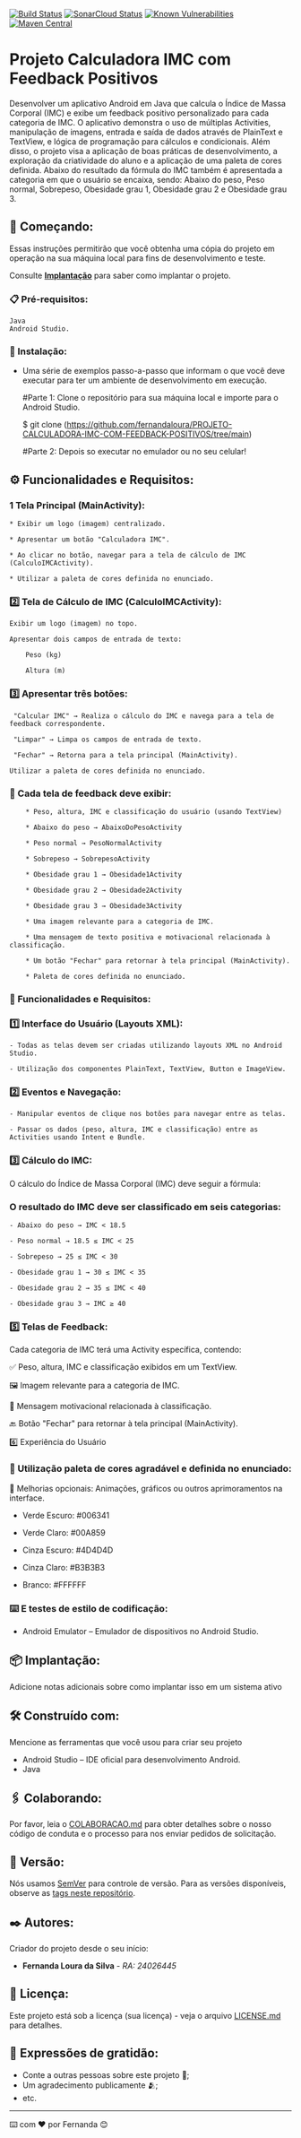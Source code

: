 [![Build Status](https://app.travis-ci.com/kyriosdata/exemplo.svg)](https://app.travis-ci.com/github/kyriosdata/exemplo)
[![SonarCloud Status](https://sonarcloud.io/api/project_badges/measure?project=com.github.kyriosdata%3Aexemplo&metric=alert_status)](https://sonarcloud.io/dashboard?id=com.github.kyriosdata%3Aexemplo)
[![Known Vulnerabilities](https://snyk.io/test/github/kyriosdata/exemplo/badge.svg?targetFile=pom.xml)](https://snyk.io/test/github/kyriosdata/exemplo)
[![Maven Central](https://maven-badges.herokuapp.com/maven-central/com.github.kyriosdata/exemplo/badge.svg)](https://maven-badges.herokuapp.com/maven-central/com.github.kyriosdata/exemplo)


# Projeto Calculadora IMC com Feedback Positivos

Desenvolver um aplicativo Android em Java que calcula o Índice de Massa Corporal (IMC) e exibe
um feedback positivo personalizado para cada categoria de IMC. O aplicativo demonstra o
uso de múltiplas Activities, manipulação de imagens, entrada e saída de dados através de PlainText
e TextView, e lógica de programação para cálculos e condicionais. Além disso, o projeto visa a
aplicação de boas práticas de desenvolvimento, a exploração da criatividade do aluno e a aplicação
de uma paleta de cores definida.
Abaixo do resultado da fórmula do IMC também é apresentada a categoria em que o usuário se encaixa, sendo: Abaixo do peso, Peso normal, Sobrepeso, Obesidade grau 1, Obesidade grau 2 e Obesidade grau 3.

## 🚀 Começando:

Essas instruções permitirão que você obtenha uma cópia do projeto em operação na sua máquina local para fins de desenvolvimento e teste.

Consulte **[Implantação](#-implanta%C3%A7%C3%A3o)** para saber como implantar o projeto.

### 📋 Pré-requisitos:
    Java
    Android Studio.


### 🔧 Instalação:

- Uma série de exemplos passo-a-passo que informam o que você deve executar para ter um ambiente de desenvolvimento em execução.

  #Parte 1: Clone o repositório para sua máquina local e importe para o Android Studio.

  $ git clone (https://github.com/fernandaloura/PROJETO-CALCULADORA-IMC-COM-FEEDBACK-POSITIVOS/tree/main)

  #Parte 2: Depois so executar no emulador ou no seu celular!



## ⚙️ Funcionalidades e Requisitos:


### 1️ Tela Principal (MainActivity):


    * Exibir um logo (imagem) centralizado.

    * Apresentar um botão "Calculadora IMC".

    * Ao clicar no botão, navegar para a tela de cálculo de IMC (CalculoIMCActivity).

    * Utilizar a paleta de cores definida no enunciado.

### 2️⃣ Tela de Cálculo de IMC (CalculoIMCActivity):

    Exibir um logo (imagem) no topo.

    Apresentar dois campos de entrada de texto:

        Peso (kg)

        Altura (m)

 ### 3️⃣  Apresentar três botões:

     "Calcular IMC" → Realiza o cálculo do IMC e navega para a tela de feedback correspondente.

     "Limpar" → Limpa os campos de entrada de texto.

     "Fechar" → Retorna para a tela principal (MainActivity).

    Utilizar a paleta de cores definida no enunciado.

  ### 📌 Cada tela de feedback deve exibir:

        * Peso, altura, IMC e classificação do usuário (usando TextView)

	    * Abaixo do peso → AbaixoDoPesoActivity

        * Peso normal → PesoNormalActivity

        * Sobrepeso → SobrepesoActivity

        * Obesidade grau 1 → Obesidade1Activity

        * Obesidade grau 2 → Obesidade2Activity

        * Obesidade grau 3 → Obesidade3Activity

        * Uma imagem relevante para a categoria de IMC.

        * Uma mensagem de texto positiva e motivacional relacionada à classificação.

        * Um botão "Fechar" para retornar à tela principal (MainActivity).

        * Paleta de cores definida no enunciado.

  ### 📌 Funcionalidades e Requisitos:
  ### 1️⃣ Interface do Usuário (Layouts XML):

    - Todas as telas devem ser criadas utilizando layouts XML no Android Studio.

    - Utilização dos componentes PlainText, TextView, Button e ImageView.

  ### 2️⃣ Eventos e Navegação:

    - Manipular eventos de clique nos botões para navegar entre as telas.

    - Passar os dados (peso, altura, IMC e classificação) entre as Activities usando Intent e Bundle.

  ### 3️⃣ Cálculo do IMC:

O cálculo do Índice de Massa Corporal (IMC) deve seguir a fórmula:

  ###  O resultado do IMC deve ser classificado em seis categorias:

    - Abaixo do peso → IMC < 18.5

    - Peso normal → 18.5 ≤ IMC < 25

    - Sobrepeso → 25 ≤ IMC < 30

    - Obesidade grau 1 → 30 ≤ IMC < 35

    - Obesidade grau 2 → 35 ≤ IMC < 40

    - Obesidade grau 3 → IMC ≥ 40

  ### 5️⃣ Telas de Feedback:

Cada categoria de IMC terá uma Activity específica, contendo:

✅ Peso, altura, IMC e classificação exibidos em um TextView.        

🖼 Imagem relevante para a categoria de IMC.

💬 Mensagem motivacional relacionada à classificação.

🔙 Botão "Fechar" para retornar à tela principal (MainActivity).

6️⃣ Experiência do Usuário

  ### 🎨 Utilização paleta de cores agradável e definida no enunciado:
📲 Melhorias opcionais: Animações, gráficos ou outros aprimoramentos na interface.

- Verde Escuro: #006341

- Verde Claro: #00A859

- Cinza Escuro: #4D4D4D

- Cinza Claro: #B3B3B3

- Branco: #FFFFFF


### ⌨️ E testes de estilo de codificação:

- Android Emulator – Emulador de dispositivos no Android Studio.


## 📦 Implantação:

Adicione notas adicionais sobre como implantar isso em um sistema ativo

## 🛠️ Construído com:

Mencione as ferramentas que você usou para criar seu projeto

* Android Studio – IDE oficial para desenvolvimento Android.
* Java

## 🖇️ Colaborando:

Por favor, leia o [COLABORACAO.md](https://gist.github.com/usuario/linkParaInfoSobreContribuicoes) para obter detalhes sobre o nosso código de conduta e o processo para nos enviar pedidos de solicitação.

## 📌 Versão:

Nós usamos [SemVer](http://semver.org/) para controle de versão. Para as versões disponíveis, observe as [tags neste repositório](https://github.com/suas/tags/do/projeto). 

## ✒️ Autores:

Criador do projeto desde o seu início:

* **Fernanda Loura da Silva** - *RA: 24026445* 


## 📄 Licença:

Este projeto está sob a licença (sua licença) - veja o arquivo [LICENSE.md](https://github.com/usuario/projeto/licenca) para detalhes.

## 🎁 Expressões de gratidão:

* Conte a outras pessoas sobre este projeto 📢;
* Um agradecimento publicamente 🫂;
* etc.


---
⌨️ com ❤️ por Fernanda 😊
